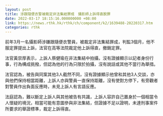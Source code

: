 ```yaml
---
layout: post
title: 涉跟隨便衣警被裁定非法集結罪成　攝影師上訴得直脫罪
date: 2022-03-17 18:15:16.000000000 +08:00
link: https://news.rthk.hk/rthk/ch/component/k2/1639488-20220317.htm
categories: rthk
---
```


前年3月一名攝影師涉嫌跟隨便衣警員，被裁定非法集結罪成，判監3個月，他不服定罪提出上訴，法官在高等法院裁定他上訴得直，撤銷定罪。

法官黃崇厚表示，上訴人蔡健瑜在非法集結中拍攝，沒有證據顯示以記者身份行事，行為構成挑撥，但認為他的行為只限於拍攝，沒有說話或其他不當行為舉措。

法官認為，被告與同案其他3人截然不同，沒有證據顯示他曾和其他3人交談，亦與他們保持相當距離，上訴人亦與警員一直保持距離，沒有使對方停下，有旁觀者對警員作出負面反應時，未見上訴人有言語反應。

法庭認為，難以斷定上訴人與其他被告有共識，上訴人容許自己置身於一個相當令人懷疑的境況，相當可能有意圖參與非法集結，但證據不足以證明，未達刑事案件所要求的舉證標準，裁定上訴得直。
